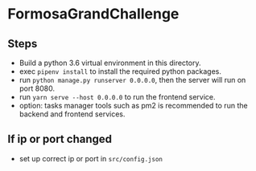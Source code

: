 # FormosaGrandChallenge

## Steps
- Build a python 3.6 virtual environment in this directory.
- exec `pipenv install` to install the required python packages.
- run `python manage.py runserver 0.0.0.0`, then the server will run on port 8080.
- run `yarn serve --host 0.0.0.0` to run the frontend service.
- option: tasks manager tools such as pm2 is recommended to run the backend and frontend services.

## If ip or port changed
- set up correct ip or port in `src/config.json`
